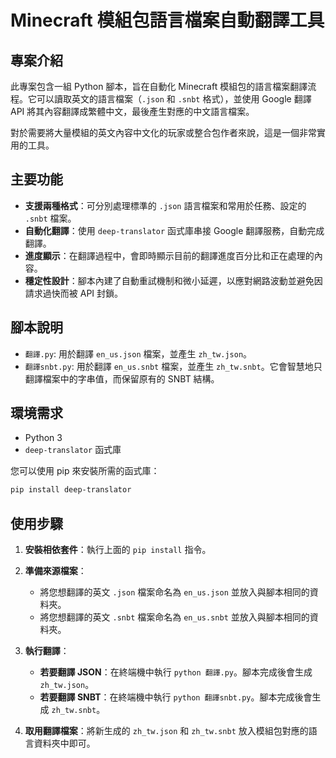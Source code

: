# Minecraft 模組包語言檔案自動翻譯工具

## 專案介紹

此專案包含一組 Python 腳本，旨在自動化 Minecraft 模組包的語言檔案翻譯流程。它可以讀取英文的語言檔案（`.json` 和 `.snbt` 格式），並使用 Google 翻譯 API 將其內容翻譯成繁體中文，最後產生對應的中文語言檔案。

對於需要將大量模組的英文內容中文化的玩家或整合包作者來說，這是一個非常實用的工具。

## 主要功能

- **支援兩種格式**：可分別處理標準的 `.json` 語言檔案和常用於任務、設定的 `.snbt` 檔案。
- **自動化翻譯**：使用 `deep-translator` 函式庫串接 Google 翻譯服務，自動完成翻譯。
- **進度顯示**：在翻譯過程中，會即時顯示目前的翻譯進度百分比和正在處理的內容。
- **穩定性設計**：腳本內建了自動重試機制和微小延遲，以應對網路波動並避免因請求過快而被 API 封鎖。

## 腳本說明

- `翻譯.py`: 用於翻譯 `en_us.json` 檔案，並產生 `zh_tw.json`。
- `翻譯snbt.py`: 用於翻譯 `en_us.snbt` 檔案，並產生 `zh_tw.snbt`。它會智慧地只翻譯檔案中的字串值，而保留原有的 SNBT 結構。

## 環境需求

- Python 3
- `deep-translator` 函式庫

您可以使用 pip 來安裝所需的函式庫：
```bash
pip install deep-translator
```

## 使用步驟

1.  **安裝相依套件**：執行上面的 `pip install` 指令。

2.  **準備來源檔案**：
    - 將您想翻譯的英文 `.json` 檔案命名為 `en_us.json` 並放入與腳本相同的資料夾。
    - 將您想翻譯的英文 `.snbt` 檔案命名為 `en_us.snbt` 並放入與腳本相同的資料夾。

3.  **執行翻譯**：
    - **若要翻譯 JSON**：在終端機中執行 `python 翻譯.py`。腳本完成後會生成 `zh_tw.json`。
    - **若要翻譯 SNBT**：在終端機中執行 `python 翻譯snbt.py`。腳本完成後會生成 `zh_tw.snbt`。

4.  **取用翻譯檔案**：將新生成的 `zh_tw.json` 和 `zh_tw.snbt` 放入模組包對應的語言資料夾中即可。
